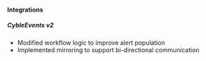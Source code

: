 #### Integrations

##### CybleEvents v2

- Modified workflow logic to improve alert population
- Implemented mirroring to support bi-directional communication